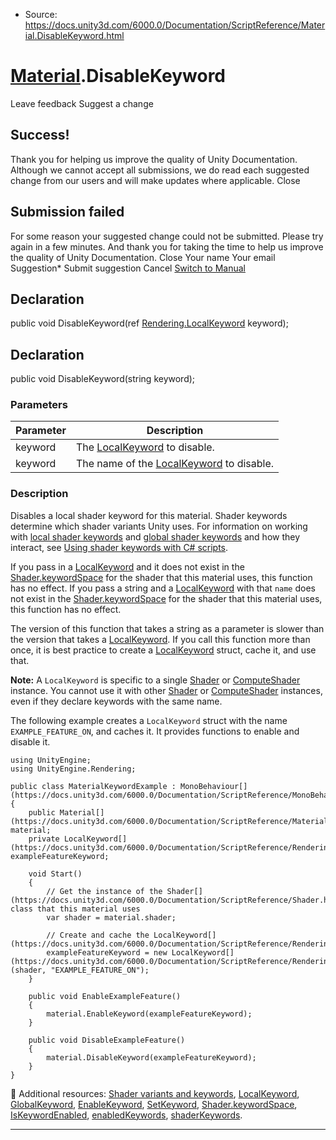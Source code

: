 * Source: https://docs.unity3d.com/6000.0/Documentation/ScriptReference/Material.DisableKeyword.html

#  [Material](https://docs.unity3d.com/6000.0/Documentation/ScriptReference/Material.html).DisableKeyword
Leave feedback
Suggest a change
## Success!
Thank you for helping us improve the quality of Unity Documentation. Although we cannot accept all submissions, we do read each suggested change from our users and will make updates where applicable.
Close
## Submission failed
For some reason your suggested change could not be submitted. Please <a>try again</a> in a few minutes. And thank you for taking the time to help us improve the quality of Unity Documentation.
Close
Your name Your email Suggestion* Submit suggestion
Cancel
[Switch to Manual](https://docs.unity3d.com/6000.0/Documentation/Manual/class-Material.html "Go to Material Component in the Manual")
## Declaration
public void DisableKeyword(ref [Rendering.LocalKeyword](https://docs.unity3d.com/6000.0/Documentation/ScriptReference/Rendering.LocalKeyword.html) keyword); 
## Declaration
public void DisableKeyword(string keyword); 
### Parameters
Parameter | Description  
---|---  
keyword | The [LocalKeyword](https://docs.unity3d.com/6000.0/Documentation/ScriptReference/Rendering.LocalKeyword.html) to disable.  
keyword | The name of the [LocalKeyword](https://docs.unity3d.com/6000.0/Documentation/ScriptReference/Rendering.LocalKeyword.html) to disable.  
### Description
Disables a local shader keyword for this material.
Shader keywords determine which shader variants Unity uses. For information on working with [local shader keywords](https://docs.unity3d.com/6000.0/Documentation/ScriptReference/Rendering.LocalKeyword.html) and [global shader keywords](https://docs.unity3d.com/6000.0/Documentation/ScriptReference/Rendering.GlobalKeyword.html) and how they interact, see [Using shader keywords with C# scripts](https://docs.unity3d.com/6000.0/Documentation/Manual/shader-keywords-scripts.html).  
  
If you pass in a [LocalKeyword](https://docs.unity3d.com/6000.0/Documentation/ScriptReference/Rendering.LocalKeyword.html) and it does not exist in the [Shader.keywordSpace](https://docs.unity3d.com/6000.0/Documentation/ScriptReference/Shader-keywordSpace.html) for the shader that this material uses, this function has no effect. If you pass a string and a [LocalKeyword](https://docs.unity3d.com/6000.0/Documentation/ScriptReference/Rendering.LocalKeyword.html) with that `name` does not exist in the [Shader.keywordSpace](https://docs.unity3d.com/6000.0/Documentation/ScriptReference/Shader-keywordSpace.html) for the shader that this material uses, this function has no effect.  
  
The version of this function that takes a string as a parameter is slower than the version that takes a [LocalKeyword](https://docs.unity3d.com/6000.0/Documentation/ScriptReference/Rendering.LocalKeyword.html). If you call this function more than once, it is best practice to create a [LocalKeyword](https://docs.unity3d.com/6000.0/Documentation/ScriptReference/Rendering.LocalKeyword.html) struct, cache it, and use that.  
  
**Note:** A `LocalKeyword` is specific to a single [Shader](https://docs.unity3d.com/6000.0/Documentation/ScriptReference/Shader.html) or [ComputeShader](https://docs.unity3d.com/6000.0/Documentation/ScriptReference/ComputeShader.html) instance. You cannot use it with other [Shader](https://docs.unity3d.com/6000.0/Documentation/ScriptReference/Shader.html) or [ComputeShader](https://docs.unity3d.com/6000.0/Documentation/ScriptReference/ComputeShader.html) instances, even if they declare keywords with the same name.  
  
The following example creates a `LocalKeyword` struct with the name `EXAMPLE_FEATURE_ON`, and caches it. It provides functions to enable and disable it.
```
using UnityEngine;
using UnityEngine.Rendering;  
  
public class MaterialKeywordExample : MonoBehaviour[](https://docs.unity3d.com/6000.0/Documentation/ScriptReference/MonoBehaviour.html)
{
    public Material[](https://docs.unity3d.com/6000.0/Documentation/ScriptReference/Material.html) material;
    private LocalKeyword[](https://docs.unity3d.com/6000.0/Documentation/ScriptReference/Rendering.LocalKeyword.html) exampleFeatureKeyword;  
  
    void Start()
    {
        // Get the instance of the Shader[](https://docs.unity3d.com/6000.0/Documentation/ScriptReference/Shader.html) class that this material uses
        var shader = material.shader;  
  
        // Create and cache the LocalKeyword[](https://docs.unity3d.com/6000.0/Documentation/ScriptReference/Rendering.LocalKeyword.html)
        exampleFeatureKeyword = new LocalKeyword[](https://docs.unity3d.com/6000.0/Documentation/ScriptReference/Rendering.LocalKeyword.html)(shader, "EXAMPLE_FEATURE_ON");
    }  
  
    public void EnableExampleFeature()
    {
        material.EnableKeyword(exampleFeatureKeyword);
    }  
  
    public void DisableExampleFeature()
    {
        material.DisableKeyword(exampleFeatureKeyword);
    }
}

```

Additional resources: [Shader variants and keywords](https://docs.unity3d.com/6000.0/Documentation/Manual/shader-variants-and-keywords.html), [LocalKeyword](https://docs.unity3d.com/6000.0/Documentation/ScriptReference/Rendering.LocalKeyword.html), [GlobalKeyword](https://docs.unity3d.com/6000.0/Documentation/ScriptReference/Rendering.GlobalKeyword.html), [EnableKeyword](https://docs.unity3d.com/6000.0/Documentation/ScriptReference/Material.EnableKeyword.html), [SetKeyword](https://docs.unity3d.com/6000.0/Documentation/ScriptReference/Material.SetKeyword.html), [Shader.keywordSpace](https://docs.unity3d.com/6000.0/Documentation/ScriptReference/Shader-keywordSpace.html), [IsKeywordEnabled](https://docs.unity3d.com/6000.0/Documentation/ScriptReference/Material.IsKeywordEnabled.html), [enabledKeywords](https://docs.unity3d.com/6000.0/Documentation/ScriptReference/Material-enabledKeywords.html), [shaderKeywords](https://docs.unity3d.com/6000.0/Documentation/ScriptReference/Material-shaderKeywords.html).
* * *

